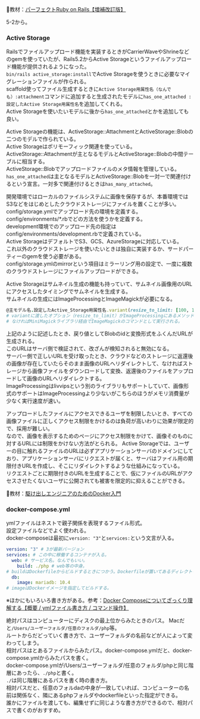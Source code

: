 
:open_book:教材：[パーフェクトRuby on Rails【増補改訂版】](https://gihyo.jp/book/2020/978-4-297-11462-6)

5-2から。

### Active Storage

Railsでファイルアップロード機能を実装するときがCarrierWaveやShrineなどのgemを使っていたが、Rails5.2からActive Storageというファイルアップロード機能が提供されるようになった。  
`bin/rails active_storage:install`でActive Storageを使うときに必要なマイグレーションファイルが作られる。  
scaffold使ってファイル生成するときに`Active Storage用属性名（なんでも）:attachment`コマンドに追加すると生成されたモデルに`has_one_attached :設定したActive Storage用属性名`を追加してくれる。  
Active Storageを使いたいモデルに後から`has_one_attached`とかを追加しても良い。  

Active Storageの機能は、ActiveStorage::AttachmentとActiveStorage::Blobの二つのモデルで作られている。  
Active Storageはポリモーフィック関連を使っている。  
ActiveStorage::Attachmentが主となるモデルとActiveStorage::Blobの中間テーブルに相当する。  
ActiveStorage::Blobでアップロードファイルのメタ情報を管理している。  
`has_one_attached`は主となるモデルとActiveStorage::Blobを一対一で関連付けるという宣言。一対多で関連付けるときは`has_many_attached`。  

開発環境ではローカルのファイルシステムに画像を保存するが、本番環境ではS3などをはじめとしたクラウドストレージにファイルを置くことが多い。  
config/storage.ymlでアップロード先の環境を定義する。  
config/environments/*.rbでどの方法を使うかを定義する。  
development環境でのアップロード先の指定はconfig/environments/development.rbで定義されている。  
Active StorageはデフォルトでS3、GCS、AzureStorageに対応している。  
これ以外のクラウドストレージを使いたいときは独自に実装するか、サードパーティーのgemを使う必要がある。  
config/storage.ymlのmirrorという項目はミラーリング用の設定で、一度に複数のクラウドストレージにファイルアップロードができる。  

Active Storageはサムネイル生成の機能も持っていて、サムネイル画像用のURLにアクセスしたタイミングでサムネイルを生成する。  
サムネイルの生成にはImageProcessingとImageMagickが必要になる。  
```rb
@主モデル名.設定したActive_Storage用属性名.variant(resize_to_limit: [100, 100])
# variantに渡したオプション（resize_to_limit）がImageProcessingにあるメソッドならImageProcessingのメソッドとして、
# なければMiniMagickライブラリ経由でImageMagickのコマンドとして実行される。
```
上記のように記述したとき、戻り値としてBlobのidと変換形式をふくんだURLが生成される。  
このURLはサーバ側で検証されて、改ざんが検知されると無効になる。  
サーバー側で正しいURLを受け取ったとき、クラウドなどのストレージに返還後の画像が存在していたらそのまま画像のURLへリダイレクトして、なければストレージから画像ファイルをダウンロードして変換、返還後のファイルをアップロードして画像のURLへリダイレクトする。  
ImageProcessingはlivvipsという別のライブラリもサポートしていて、画像形式のサポートはImageProcessingより少ないがこちらのほうがメモリ消費量が少なく実行速度が速い。  

アップロードしたファイルにアクセスできるユーザを制限したいとき、すべての画像ファイルに正しくアクセス制限をかけるのは負荷が高いわりに効果が限定的で、採用が難しい。  
なので、画像を表示するためのページにアクセス制限をかけて、画像そのものに対するURLには制限をかけない方法がとられる。
Active Storageでは、ユーザーの目に触れるファイルのURLは必ずアプリケーションサーバのドメインにしており、アプリケーションサーバにリクエストが届くと、サーバはファイル用の期限付きURLを作成し、そこにリダイレクトするような仕組みになっている。  
リクエストごとに期限付きのURLを生成することで、仮にファイルのURLがアクセスさせたくないユーザに公開されても被害を限定的に抑えることができる。

:open_book:教材：[駆け出しエンジニアのためのDocker入門](https://www.udemy.com/course/docker-startup/?couponCode=PLOYALTY0923)

### docker-compose.yml

ymlファイルはネストで親子関係を表現するファイル形式。  
設定ファイルなどでよく使われる。  
docker-composeは最初に`version: "3"`と`services:`という文言が入る。  
```yml
version: "3" # 3が最新バージョン
services: # この中に稼働するコンテナが入る。
  web: # サービス名。なんでもいい。
    build: ./php # web等の中身。
# buildはDockerfileからビルドするときにつかう。Dockerfileが置いてあるディレクトリへの相対パスを書く
  db:
    image: mariadb: 10.4
# imageはDockerイメージを指定してビルドする。
```
※ほかにもいろいろ書き方がある。参考：[Docker Composeについてざっくり理解する【概要 / ymlファイル書き方 / コマンド操作】](https://qiita.com/gon0821/items/77369def082745d19c38)

絶対パスはコンピューターにディスクの最上位からみたときのパス。
Macだと`/Users/ユーザーフォルダ/任意のフォルダ/php`等。  
ルートからだどっていく書き方で、ユーザーフォルダの名前などが人によって変わってしまう。  
相対パスはとあるファイルからみたパス。docker-compose.ymlだと、docker-compose.ymlからみたパスを書く。  
docker-compose.ymlが/Users/ユーザーフォルダ/任意のフォルダ/phpと同じ階層にあったら、`./php`と書く。  
`./`は同じ階層にあるパスを書く時の書き方。  
相対パスだと、任意のフォルdaの中身が一致していれば、コンピューターの名前は関係なく、隣にあるphpフォルダやdockerfileといった指定ができる。  
誰かにファイルを渡しても、編集せずに同じような書き方ができるので、相対パスで書くのがおすすめ。
